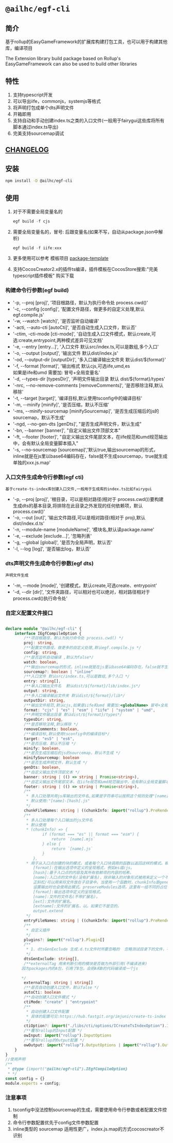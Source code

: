 # `@ailhc/egf-cli`
## 简介
基于rollup的EasyGameFramework的扩展库构建打包工具，也可以用于构建其他库，编译项目

The Extension library build package based on Rollup's EasyGameFramework can also be used to build other libraries
## 特性
1. 支持typescript开发
2. 可以导出iife，commonjs，systemjs等格式
3. 将声明打包成单个dts声明文件
4. 开箱即用 
5. 支持自动和手动创建index.ts之类的入口文件(一般用于fairygui这些库将所有脚本通过index.ts导出)
6. 完美支持sourcemap调试

## [CHANGELOG](packages/cli/CHANGELOG.md)
## 安装
```bash
npm install -D @ailhc/egf-cli
```
## 使用
1. 对于不需要全局变量名的
    ```ts
    egf build -f cjs 
    ```
2. 需要全局变量名的，冒号: 后跟变量名(如果不写，自动从package.json中解析)
    ```ts
    egf build -f iife:xxx 
    ```

1. 更多使用可以参考 模板项目
[package-template](https://github.com/AILHC/EasyGameFrameworkOpen/tree/main/packages/cli/package-template)

2. 支持CocosCreator2.x的插件ts编译，插件模板在CocosStore搜索:"完美typescript插件模板" 购买下载

### 构建命令行参数(egf build)
* '-p, --proj [proj]', '项目根路径，默认为执行命令处 process.cwd()'
* '-c, --config [config]', '配置文件路径，做更多的自定义处理,默认egf.compile.js'
* '-w, --watch [watch]', '是否监听自动编译'
* '-acti, --auto-cti [autoCti]', '是否自动生成入口文件，默认否'
* '-ctim, -cti-mode [cti-mode]', '自动生成入口文件模式，默认create,可选:create,entrypoint,两种模式差异可见文档'
* '-e, --entry [entry...]', '入口文件 默认src/index.ts,可以是数组,多个入口'
* '-o, --output [output]', '输出文件 默认dist/index.js'
* '-od, --output-dir [outputDir]', '多入口编译输出文件夹 默认dist/${format}'
* '-f, --format [format]', '输出格式 默认cjs,可选iife,umd,es <br>如果是iife和umd 需要加:<globalName> 冒号+全局变量名'
* '-d, --types-dir [typesDir]', '声明文件输出目录 默认 dist/${format}/types'
* '-nrc, --no-remove-comments [removeComments]', '是否移除注释,默认移除'
* '-t, --target [target]', '编译目标,默认使用tsconfig中的编译目标'
* '-m, --minify [minify]', '是否压缩，默认不压缩'
* '-ms, --minify-sourcemap [minifySourcemap]', '是否生成压缩后的js的sourcemap，默认不生成'
* '-ngd, --no-gen-dts [genDts]', "是否生成声明文件，默认生成"
* '-bn, --banner [banner]', "自定义输出文件顶部文本"
* '-ft, --footer [footer]', "自定义输出文件尾部文本，在iife规范和umd规范输出中，会有默认全局变量脚本插入"
* '-s, --no-sourcemap [sourcemap]','默认true,输出sourcemap的形式，inline就是在js里以base64编码存在，false就不生成sourcemap，true就生成单独的xxx.js.map'

### 入口文件生成命令行参数(egf cti)
`基于create-ts-index库创建入口文件,一般用于生成库的index.ts比如fairygui`

* '-p, --proj [proj]', '根目录，可以是相对路径(相对于 process.cwd())要构建生成dts的基本目录,将排除在此目录之外发现的任何依赖项，默认process.cwd()'
* '-o, --out [out]', '输出文件路径,可以是相对路径(相对于 proj),默认dist/index.d.ts'
* '-n, --module-name [moduleName]', '模块名,默认读package.name'
* '-e, --exclude [exclude...]', '忽略列表'
* '-g, --global [global]', '是否为全局声明，默认否'
* '-l, --log [log]', '是否输出log，默认否'

### dts声明文件生成命令行参数(egf dts)
`声明文件生成`

* '-m, --mode [mode]', '创建模式，默认create,可选create、entrypoint'
* '-d, --dir [dir]', '文件夹路径，可以相对也可以绝对，相对路径相对于process.cwd()执行命令处'

### 自定义配置文件接口

```ts

declare module "@ailhc/egf-cli" {
    interface IEgfCompileOption {
        /**项目根路径，默认为执行命令处 process.cwd() */
        proj: string,
        /**配置文件路径，做更多的自定义处理,默认egf.compile.js */
        config: string,
        /**是否监听自动编译 ,默认为false*/
        watch: boolean,
        /**输出sourcemap的形式，inline就是在js里以base64编码存在，false就不生成sourcemap，true就生成单独的xxx.js.map */
        sourcemap?: boolean | "inline"
        /**入口文件 默认src/index.ts,可以是数组,多个入口 */
        entry: string[],
        /**单入口输出文件名  默认dist/${format}/lib/index.js*/
        output: string,
        /**多入口编译输出文件夹 默认dist/${format}/lib*/
        outputDir: string,
        /**输出文件规范,默认cjs,如果是iife和umd 需要加:<globalName> 冒号+全局变量名 */
        format: "cjs" | "es" | "esm" | "iife" | "system" | "umd",
        /**声明文件输出目录 默认dist/${format}/types*/
        typesDir: string,
        /**是否移除注释,默认移除 */
        removeComments: boolean,
        /**编译目标,默认使用tsconfig中的编译目标*/
        target: "es5" | "es6",
        /**是否压缩，默认不压缩 */
        minify: boolean,
        /**是否生成压缩后的js的sourcemap，默认不生成 */
        minifySourcemap: boolean
        /**是否生成声明文件，默认生成 */
        genDts: boolean,
        /**自定义输出文件顶部文本 */
        banner: string | (() => string | Promise<string>),
        /**自定义输出文件尾部文本，在iife规范和umd规范输出中，会有默认全局变量脚本插入 */
        footer: string | (() => string | Promise<string>),
        /**
         * 多入口处理共用js库输出的文件名,如果是字符串可以按照这个规则处理"[name]-[hash]-[format].js"
         * 默认使用:"[name]-[hash].js"
         */
        chunkFileNames: string | ((chunkInfo: import("rollup").PreRenderedChunk) => string)
        /**
         * 多入口处理每个入口输出的js文件名
         * 默认使用 
         * (chunkInfo) => {
                if (format === "es" || format === "esm") {
                    return `[name].mjs`
                } else {
                    return `[name].js`
                }
            },
         * 用于从入口点创建的块的模式，或者每个入口块调用的函数以返回这样的模式。模式支持以下占位符:
            [format]:在输出选项中定义的呈现格式，例如es或cjs。
            [hash]:基于入口点的内容及其所有依赖项的内容的哈希。
            [name]:入口点的文件名(没有扩展名)，除非输入的对象形式被用来定义一个不同的名称。
            正斜杠/可以用来将文件放在子目录中。当使用一个函数时，chunkInfo是generateBundle中不依赖于文件名的属性的简化版本。看到也输出。assetFileNames output.chunkFileNames。
            设置输出时也会使用此模式。preserveModules选项。这里有一组不同的占位符:
            [format]:输出选项中定义的呈现格式。
            [name]:文件的文件名(不带扩展名)。
            [ext]:文件的扩展名。
            [extname]:文件的扩展名，以。如果它不是空的。
            output.extend
         */
        entryFileNames: string | ((chunkInfo: import("rollup").PreRenderedChunk) => string),
        /**
         * 自定义插件
         */
        plugins?: import("rollup").Plugin[]
        /**
         * 1. dtsGenExclude 生成.d.ts文件时所要忽略的  忽略测试目录下的文件，不生成声明文件
         */
        dtsGenExclude: string[],
        /**externalTag 用来判断引用的模块是否做为外部引用(不编译进来)
       因为packages内的A包，引用了B包，会把A和B的代码编译成一个js 
       
       */
        externalTag: string | string[]
        /**是否自动创建入口文件，默认false */
        autoCti: boolean
        /**自动创建入口文件模式 */
        ctiMode: "create" | "entrypoint"
        /**
         * 自动创建入口文件配置
         * 具体的配置可见:https://hub.fastgit.org/imjuni/create-ts-index
         */
        ctiOption?: import("./libs/cti/options/ICreateTsIndexOption").ICreateTsIndexOption,
        /**覆写rollup的Input配置 */
        owInput: import("rollup").InputOptions
        /**覆写rollup的Output配置 */
        owOutput: import("rollup").OutputOptions | import("rollup").OutputOptions[]
    }
}
//使用声明
/**
 * @type {import("@ailhc/egf-cli").IEgfCompileOption}
 * */
const config = {}
module.exports = config;
```
### 注意事项
1. tsconfig中没法控制sourcemap的生成，需要使用命令行参数或者配置文件控制
2. 命令行参数配置优先于config文件参数配置
3. inline类型的 sourcemap 适用性更广，index.js.map的方式cocoscreator不识别


